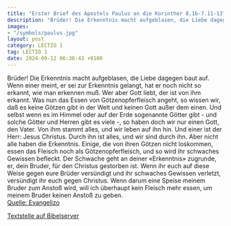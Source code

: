 ```yaml
---
title: "Erster Brief des Apostels Paulus an die Korinther 8,1b-7.11-13"
description: "Brüder! Die Erkenntnis macht aufgeblasen, die Liebe dagegen baut auf. Wenn einer meint, er sei zur Erkenntnis gelangt, hat er noch nicht so erkannt, wie man erkennen muß. Wer aber Gott liebt, der ist von ihm erkannt. Was nun das Essen von Götzenopferfleisch angeht, so wissen wir,...."
images:
- "/symbols/paulus.jpg"
layout: post
category: LECTIO 1
tag: LECTIO 1
date: 2024-09-12 06:30:43 +0100
---
```

Brüder! Die Erkenntnis macht aufgeblasen, die Liebe dagegen baut auf.
Wenn einer meint, er sei zur Erkenntnis gelangt, hat er noch nicht so erkannt, wie man erkennen muß.
Wer aber Gott liebt, der ist von ihm erkannt.
Was nun das Essen von Götzenopferfleisch angeht, so wissen wir, daß es keine Götzen gibt in der Welt und keinen Gott außer dem einen.<!--more-->
Und selbst wenn es im Himmel oder auf der Erde sogenannte Götter gibt - und solche Götter und Herren gibt es viele -,
so haben doch wir nur einen Gott, den Vater. Von ihm stammt alles, und wir leben auf ihn hin. Und einer ist der Herr: Jesus Christus. Durch ihn ist alles, und wir sind durch ihn.
Aber nicht alle haben die Erkenntnis. Einige, die von ihren Götzen nicht loskommen, essen das Fleisch noch als Götzenopferfleisch, und so wird ihr schwaches Gewissen befleckt.
Der Schwache geht an deiner «Erkenntnis» zugrunde, er, dein Bruder, für den Christus gestorben ist.
Wenn ihr euch auf diese Weise gegen eure Brüder versündigt und ihr schwaches Gewissen verletzt, versündigt ihr euch gegen Christus.
Wenn darum eine Speise meinem Bruder zum Anstoß wird, will ich überhaupt kein Fleisch mehr essen, um meinem Bruder keinen Anstoß zu geben.<br>
[Quelle: Evangelizo](https://evangeliumtagfuertag.org/DE/gospel)

[Textstelle auf Bibelserver](https://www.bibleserver.com/EU/1.Korinther8,1b-7.11-13)
